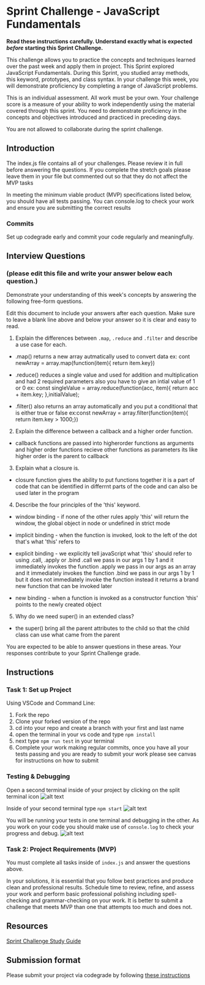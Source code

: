 # Sprint Challenge - JavaScript Fundamentals

**Read these instructions carefully. Understand exactly what is expected _before_ starting this Sprint Challenge.**

This challenge allows you to practice the concepts and techniques learned over the past week and apply them in project. This Sprint explored JavaScript Fundamentals. During this Sprint, you studied array methods, this keyword, prototypes, and class syntax. In your challenge this week, you will demonstrate proficiency by completing a range of JavaScript problems.

This is an individual assessment. All work must be your own. Your challenge score is a measure of your ability to work independently using the material covered through this sprint. You need to demonstrate proficiency in the concepts and objectives introduced and practiced in preceding days.

You are not allowed to collaborate during the sprint challenge.

## Introduction

The index.js file contains all of your challenges. Please review it in full before answering the questions. If you complete the stretch goals please leave them in your file but commented out so that they do not affect the MVP tasks

In meeting the minimum viable product (MVP) specifications listed below, you should have all tests passing. You can console.log to check your work and ensure you are submitting the correct results

### Commits

Set up codegrade early and commit your code regularly and meaningfully.

## Interview Questions

### (please edit this file and write your answer below each question.)

Demonstrate your understanding of this week's concepts by answering the following free-form questions.

Edit this document to include your answers after each question. Make sure to leave a blank line above and below your answer so it is clear and easy to read.

1. Explain the differences between `.map`, `.reduce` and `.filter` and describe a use case for each.

- .map() returns a new array autmatically used to convert data ex: cont newArray = array.map(function(item){
  return item.key})
- .reduce() reduces a single value and used for addition and multiplication and had 2 required parameters also you have to give an intial value of 1 or 0 ex: const singleValue = array.reduce(function(acc, item){
  return acc + item.key;
  },initialValue);

- .filter() also returns an array automatically and you put a conditional that is either true or false ex:const newArray = array.filter(function(item){ return item.key > 1000;})

2. Explain the difference between a callback and a higher order function.

- callback functions are passed into higherorder functions as arguments and higher order functions recieve other functions as parameters its like higher order is the parent to callback

3. Explain what a closure is.

- closure function gives the ability to put functions together it is a part of code that can be identified in differrnt parts of the code and can also be used later in the program

4. Describe the four principles of the 'this' keyword.

- window binding - if none of the other rules apply 'this' will return the window, the global object in node or undefined in strict mode

- implicit binding - when the function is invoked, look to the left of the dot that's what 'this' refers to

- explicit binding - we explicitly tell javaScript what 'this' should refer to using .call, .apply or .bind
  .call we pass in our args 1 by 1 and it immediately invokes the function
  .apply we pass in our args as an array and it immediately invokes the function
  .bind we pass in our args 1 by 1 but it does not immediately invoke the function instead it returns a brand new function that can be invoked later

- new binding - when a function is invoked as a constructor function 'this' points to the newly created object

5. Why do we need super() in an extended class?

- the super() bring all the parent attributes to the child so that the child class can use what came from the parent

You are expected to be able to answer questions in these areas. Your responses contribute to your Sprint Challenge grade.

## Instructions

### Task 1: Set up Project

Using VSCode and Command Line:

1. Fork the repo
2. Clone your forked version of the repo
3. cd into your repo and create a branch with your first and last name
4. open the terminal in your vs code and type `npm install`
5. next type `npm run test` in your terminal
6. Complete your work making regular commits, once you have all your tests passing and you are ready to submit your work please see canvas for instructions on how to submit

### Testing & Debugging

Open a second terminal inside of your project by clicking on the split terminal icon
![alt text](assets/split_terminal.png "Split Terminal")

Inside of your second terminal type `npm start`
![alt text](assets/npm_start.png "type npm start")

You will be running your tests in one terminal and debugging in the other. As you work on your code you should make use of `console.log` to check your progress and debug.
![alt text](assets/tests_debug_terminal_final.png "your terminal should look like this")

### Task 2: Project Requirements (MVP)

You must complete all tasks inside of `index.js` and answer the questions above.

In your solutions, it is essential that you follow best practices and produce clean and professional results. Schedule time to review, refine, and assess your work and perform basic professional polishing including spell-checking and grammar-checking on your work. It is better to submit a challenge that meets MVP than one that attempts too much and does not.

## Resources

[Sprint Challenge Study Guide](https://www.notion.so/lambdaschool/Unit-1-Sprint-3-Study-Guide-033a9a00659a4ef98c12eb97e49a6110)

## Submission format

Please submit your project via codegrade by following [these instructions](https://www.notion.so/lambdaschool/Submitting-an-assignment-via-Code-Grade-A-Step-by-Step-Walkthrough-07bd65f5f8364e709ecb5064735ce374)
